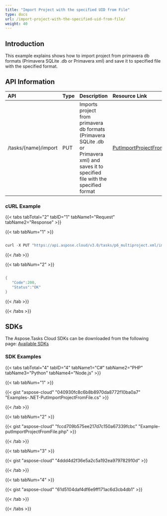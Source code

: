 ```yaml
---
title: "Import Project with the specified UID from File"
type: docs
url: /import-project-with-the-specified-uid-from-file/
weight: 40
---
```


## **Introduction**
This example explains shows how to import project from primavera db formats (Primavera SQLite .db or Primavera xml) and save it to specified file with the specified format.
## **API Information**

|**API**|**Type**|**Description**|**Resource Link**|
| :- | :- | :- | :- |
|/tasks/{name}/import|PUT|Imports project from primavera db formats (Primavera SQLite .db or Primavera xml) and saves it to specified file with the specified format|[PutImportProjectFromFile](https://apireference.aspose.cloud/tasks/#/TasksDocument/PutImportProjectFromFile)|
### **cURL Example**
{{< tabs tabTotal="2" tabID="1" tabName1="Request" tabName2="Response" >}}

{{< tab tabNum="1" >}}

```java

curl -X PUT "https://api.aspose.cloud/v3.0/tasks/p6_multiproject.xml/import?projectUid=111&filename=imported_from_primavera.xml&fileType=PrimaveraXml&outputFileFormat=p6xml" -H "accept: application/json" -H "x-aspose-client: Containerize.Swagger"


```

{{< /tab >}}

{{< tab tabNum="2" >}}

```java

{
   "Code":200,
   "Status":"OK"
}

```

{{< /tab >}}

{{< /tabs >}}
## **SDKs**
The Aspose.Tasks Cloud SDKs can be downloaded from the following page: [Available SDKs](/tasks/available-sdks/)
### **SDK Examples**
{{< tabs tabTotal="4" tabID="4" tabName1="C#" tabName2="PHP" tabName3="Python" tabName4="Node.js" >}}

{{< tab tabNum="1" >}}

{{< gist "aspose-cloud" "040930fc8c6b8b8970da8772f10ba0a7" "Examples-.NET-PutImportProjectFromFile.cs" >}}

{{< /tab >}}

{{< tab tabNum="2" >}}

{{< gist "aspose-cloud" "fccd709b575ee217d7c150a67339fcbc" "Example-putImportProjectFromFile.php" >}}

{{< /tab >}}

{{< tab tabNum="3" >}}

{{< gist "aspose-cloud" "4ddd4d2f36e5a2c5a192ea979782910d" >}}

{{< /tab >}}

{{< tab tabNum="4" >}}

{{< gist "aspose-cloud" "61d5104daf4df6e9ff171ac6d3cb4db1" >}}

{{< /tab >}}

{{< /tabs >}}



